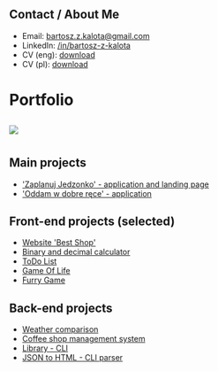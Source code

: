 ## Contact / About Me
* Email: <a href="mailto:bartosz.z.kalota@gmail.com">bartosz.z.kalota@gmail.com</a>
* LinkedIn: <a href="https://linkedin.com/in/bartosz-z-kalota">/in/bartosz-z-kalota</a>
* CV (eng): <a href="http://bartoszkalota.pl/files/Kalota%20-%20CV%20(IT)%20[eng].pdf">download</a>
* CV (pl): <a href="http://bartoszkalota.pl/files/Kalota%20-%20CV%20(IT).pdf">download</a>

# Portfolio

<a href="https://github.com/BartoszKalota/github-readme-stats">
  <img align="center" style="margin: 10px 0" src="https://github-readme-stats.vercel.app/api/top-langs/?username=BartoszKalota&layout=compact" />
</a>

## Main projects
* ['Zaplanuj Jedzonko' - application and landing page](https://github.com/BartoszKalota/Zaplanuj-jedzonko)
* ['Oddam w dobre ręce' - application](https://github.com/BartoszKalota/Oddam-w-dobre-rece)

## Front-end projects (selected)
* [Website 'Best Shop'](https://github.com/BartoszKalota/Website-Best-Shop)
* [Binary and decimal calculator](https://github.com/BartoszKalota/Binary-and-decimal-calculator)
* [ToDo List](https://github.com/BartoszKalota/ToDo-List)
* [Game Of Life](https://github.com/BartoszKalota/Game-of-life)
* [Furry Game](https://github.com/BartoszKalota/Furry-game)

## Back-end projects
* [Weather comparison](https://github.com/BartoszKalota/Weather-comparison)
* [Coffee shop management system](https://github.com/BartoszKalota/Coffee-shop-management-system)
* [Library - CLI](https://github.com/BartoszKalota/Library_CLI)
* [JSON to HTML - CLI parser](https://github.com/BartoszKalota/JSON-to-HTML_CLI-parser)